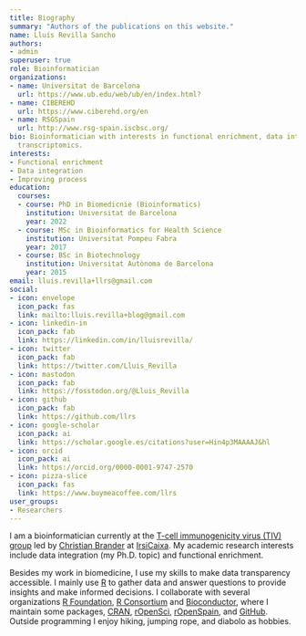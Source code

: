 ```yaml
---
title: Biography
summary: "Authors of the publications on this website."
name: Lluís Revilla Sancho
authors:
- admin
superuser: true
role: Bioinformatician
organizations:
- name: Universitat de Barcelona
  url: https://www.ub.edu/web/ub/en/index.html?
- name: CIBEREHD
  url: https://www.ciberehd.org/en
- name: RSGSpain
  url: http://www.rsg-spain.iscbsc.org/
bio: Bioinformatician with interests in functional enrichment, data integration and
  transcriptomics. 
interests:
- Functional enrichment
- Data integration
- Improving process
education:
  courses:
  - course: PhD in Biomedicnie (Bioinformatics)
    institution: Universitat de Barcelona
    year: 2022
  - course: MSc in Bioinformatics for Health Science
    institution: Universitat Pompeu Fabra
    year: 2017
  - course: BSc in Biotechnology
    institution: Universitat Autònoma de Barcelona
    year: 2015
email: lluis.revilla+llrs@gmail.com
social:
- icon: envelope
  icon_pack: fas
  link: mailto:lluis.revilla+blog@gmail.com
- icon: linkedin-in
  icon_pack: fab
  link: https://linkedin.com/in/lluisrevilla/
- icon: twitter
  icon_pack: fab
  link: https://twitter.com/Lluis_Revilla
- icon: mastodon
  icon_pack: fab
  link: https://fosstodon.org/@Lluis_Revilla
- icon: github
  icon_pack: fab
  link: https://github.com/llrs
- icon: google-scholar
  icon_pack: ai
  link: https://scholar.google.es/citations?user=Hin4p3MAAAAJ&hl
- icon: orcid
  icon_pack: ai
  link: https://orcid.org/0000-0001-9747-2570
- icon: pizza-slice
  icon_pack: fas
  link: https://www.buymeacoffee.com/llrs
user_groups:
- Researchers
---
```


I am a bioinformatician currently at the [T-cell immunogenicity virus (TIV) group](https://www.irsicaixa.es/en/host-genetics-and-cellular-immunity) led by [Christian Brander](https://orcid.org/0000-0002-0548-5778) at [IrsiCaixa](https://www.irsicaixa.es/en).
My academic research interests include data integration (my Ph.D. topic) and functional enrichment.


Besides my work in biomedicine, I use my skills to make data transparency accessible.
I mainly use [R](https://r-project.org)  to gather data and answer questions to provide insights and make informed decisions. 
I collaborate with several organizations [R Foundation](https://www.r-project.org/foundation/), [R Consortium](https://www.r-consortium.org/) and  [Bioconductor](https://bioconductor.org/packages/BioCor/), where I maintain some packages, [CRAN](https://cran.r-project.org/web/checks/check_results_lluis.revilla_at_gmail.com.html), [rOpenSci](https://ropensci.org/), [rOpenSpain](https://ropenspain.es/), and [GitHub](https://github.com/llrs).  
Outside programming I enjoy hiking, jumping rope, and diabolo as hobbies. 
